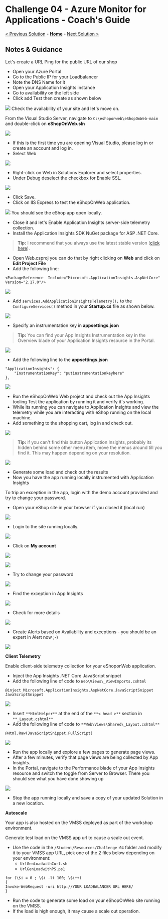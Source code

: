 # Challenge 04 - Azure Monitor for Applications - Coach's Guide 

[< Previous Solution](./Solution-03.md) - **[Home](./README.md)** - [Next Solution >](./Solution-05.md)

## Notes & Guidance

Let's create a URL Ping for the public URL of our shop
- Open your Azure Portal
- Go to the Public IP for your Loadbalancer
- Note the DNS Name for it
- Open your Application Insights instance
- Go to availability on the left side
- Click add Test then create as shown below  

![](../Images/04-01-urlping.png)
Check the availability of your site and let's move on.

From the Visual Studio Server, navigate to
`C:\eshoponweb\eShopOnWeb-main` and double-click on **eShopOnWeb.sln**  
  
![](../Images/04-02-win-explorer.png) 
- If this is the first time you are opening Visual Studio, please log in or create an account and log in.
- Select Web  

![](../Images/04-03-vs-select-web.png)
- Right-click on Web in Solutions Explorer and select properties. 
- Under Debug deselect the checkbox for Enable SSL.
  
![](../Images/04-04-disable-ssl.png)
- Click Save.
- Click on IIS Express to test the eShopOnWeb application.  

![](../Images/04-05-iis-test.jpeg)
You should see the eShop app open locally. 
- Close it and let's Enable Application Insights server-side telemetry collection.
- Install the Application Insights SDK NuGet package for ASP .NET Core. 

>**Tip:** I recommend that you always use the latest stable version ([click here](https://www.nuget.org/packages/Microsoft.ApplicationInsights.AspNetCore)).   

- Open Web.csproj you can do that by right clicking on **Web** and click on **Edit Project File**
- Add the following line:
```
<PackageReference  Include="Microsoft.ApplicationInsights.AspNetCore" Version="2.17.0"/>
```    
![](../Images/04-06-include-app-insights.png)
- Add `services.AddApplicationInsightsTelemetry();` to the `ConfigureServices()` method in your **Startup.cs** file as shown below.    

![](../Images/04-07-add-insights-telemetry.png)
- Specify an instrumentation key in **appsettings.json**  

>**Tip:** You can find your App Insights Instrumentation key in the Overview blade of your Application Insights resource in the Portal.    

![](../Images/04-08-copy-key.png)
- Add the following line to the **appsettings.json**
```
"ApplicationInsights": {  
	"InstrumentationKey": "putinstrumentationkeyhere"  
},  
```  

![](../Images/04-09-add-key-to-code.png)
- Run the eShopOnWeb Web project and check out the App Insights tooling Test the application by running it and verify it's working.
- While its running you can navigate to Application Insights and view the telemetry while you are interacting with eShop running on the local machine. 
- Add something to the shopping cart, log in and check out.  



![](../Images/04-10-check-vs-logs.png)
>**Tip:** if you can't find this button Application Insights, probably its hidden behind some other menu item, move the menus around till you find it. This may happen depending on your resolution.    
  
![](../Images/04-11-check-vs-logs-2.png)
- Generate some load and check out the results
- Now you have the app running locally instrumented with Application Insights

To trip an exception in the app, login with the demo account provided and try to change your password.
- Open your eShop site in your browser if you closed it (local run)   

![](../Images/04-12-open-eshop.png)
- Login to the site running locally. 
  
![](../Images/04-13-login-eshop.png)
- Click on **My account**

![](../Images/04-14-open-myaccount.png)
 
![](../Images/04-15-change-password.png)
- Try to change your password  

![](../Images/04-16-create-exception.png)
- Find the exception in App Insights  

![](../Images/04-17-find-exception-in-portal.png)
- Check for more details

![](../Images/04-18-select-more-details.png)
- Create Alerts based on Availability and exceptions - you should be an expert in Alert now ;-)

![](../Images/04-19-create-alert.png)
 

**Client Telemetry**

Enable client-side telemetry collection for your eShoponWeb application.  
- Inject the App Insights .NET Core JavaScript snippet
- Add the following line of code to `Web\Views\_ViewImports.cshtml`
```
@inject Microsoft.ApplicationInsights.AspNetCore.JavaScriptSnippet JavaScriptSnippet
```   
   
![](../Images/04-20-client-telemetry.png)
- Insert `**HtmlHelper**` at the end of the `**< head >**` section in `**_Layout.cshtml**`
- Add the following line of code to `**Web\Views\Shared\_Layout.cshtml**`
```
@Html.Raw(JavaScriptSnippet.FullScript)
```
  
![](../Images/04-21-insert-htmlhelper.png)
- Run the app locally and explore a few pages to generate page views.
- After a few minutes, verify that page views are being collected by App Insights.
- In the Portal, navigate to the Performance blade of your App Insights resource and switch the toggle from Server to Browser. There you should see what you have done showing up

![](../Images/04-22-switch-to-browser.png)  
- Stop the app running locally and save a copy of your updated Solution in a new location.

**Autoscale**

Your app is also hosted on the VMSS deployed as part of the workshop environment. 

Generate test load on the VMSS app url to cause a scale out event.

- Use the code in the `/Student/Resources/Challenge-04` folder and modify it to your VMSS app URL, pick one of the 2 files below depending on your environment:
	- `UrlGenLoadwithCurl.sh`
	- `UrlGenLoadwithPS.ps1`
 
```
for (\$i = 0 ; \$i -lt 100; \$i++)
{
Invoke-WebRequest -uri http://YOUR LOADBALANCER URL HERE/
}
```

- Run the code to generate some load on your eShopOnWeb site running on the VMSS. 
- If the load is high enough, it may cause a scale out operation.  
